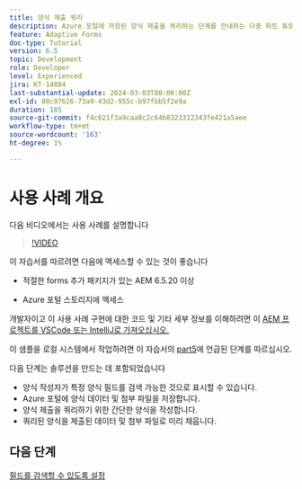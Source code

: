```yaml
---
title: 양식 제출 쿼리
description: Azure 포털에 저장된 양식 제출을 쿼리하는 단계를 안내하는 다중 파트 튜토리얼입니다.
feature: Adaptive Forms
doc-type: Tutorial
version: 6.5
topic: Development
role: Developer
level: Experienced
jira: KT-14884
last-substantial-update: 2024-03-03T00:00:00Z
exl-id: 08c97626-73a9-43d2-955c-b97fbb5f2e9a
duration: 185
source-git-commit: f4c621f3a9caa8c2c64b8323312343fe421a5aee
workflow-type: tm+mt
source-wordcount: '163'
ht-degree: 1%

---
```


# 사용 사례 개요

다음 비디오에서는 사용 사례를 설명합니다

>[!VIDEO](https://video.tv.adobe.com/v/3427096?learn=on)


이 자습서를 따르려면 다음에 액세스할 수 있는 것이 좋습니다

* 적절한 forms 추가 패키지가 있는 AEM 6.5.20 이상

* Azure 포털 스토리지에 액세스



개발자이고 이 사용 사례 구현에 대한 코드 및 기타 세부 정보를 이해하려면 이 [AEM 프로젝트를 VSCode 또는 IntelliJ로 가져오십시오.](assets/azuredemoproject.zip)

이 샘플을 로컬 시스템에서 작업하려면 이 자습서의 [part5](./part5.md)에 언급된 단계를 따르십시오.

다음 단계는 솔루션을 만드는 데 포함되었습니다

* 양식 작성자가 특정 양식 필드를 검색 가능한 것으로 표시할 수 있습니다.
* Azure 포털에 양식 데이터 및 첨부 파일을 저장합니다.
* 양식 제출을 쿼리하기 위한 간단한 양식을 작성합니다.
* 쿼리된 양식을 제출된 데이터 및 첨부 파일로 미리 채웁니다.

## 다음 단계

[필드를 검색할 수 있도록 설정](./part1.md)
